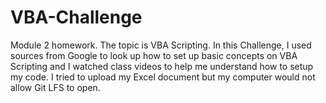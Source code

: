 # VBA-Challenge
Module 2 homework. The topic is VBA Scripting. 
In this Challenge, I used sources from Google to look up how to set up basic concepts on VBA Scripting and I watched class videos to help me understand how to setup my code.
I tried to upload my Excel document but my computer would not allow Git LFS to open. 
